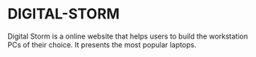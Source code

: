 # DIGITAL-STORM
Digital Storm is a online website that helps users to build the workstation PCs of their choice. It presents the most popular laptops.
